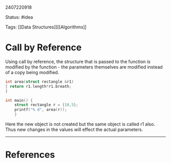 2407220918

Status: #idea

Tags: [[Data Structures]][[Algorithms]]

# Call by Reference

 Using call by reference, the structure that is passed to the function is modified by the function - the parameters themselves are modified instead of a copy being modified.
```c++
int area(struct rectangle &r1) 
{ return r1.length*r1.breath; 
} 

int main() { 
	struct rectangle r = {10,5}; 
	printf("% d", area(r)); 
	}
```

Here the new object is not created but the same object is called r1 also. Thus new changes in the values will effect the actual parameters.

---
# References
